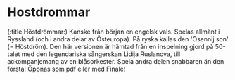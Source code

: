# Hostdrommar

(:title Höstdrömmar:)
Kanske från början en engelsk vals. Spelas allmänt i Ryssland (och i andra delar av Östeuropa). På ryska kallas den 'Osennij son' (= Höstdröm). Den här versionen är hämtad från en inspelning gjord på 50-talet med den legendariska sångerskan Lidija Ruslanova, till ackompanjemang av en blåsorkester. Spela andra delen snabbaren än den första! Öppnas som pdf eller med Finale!
